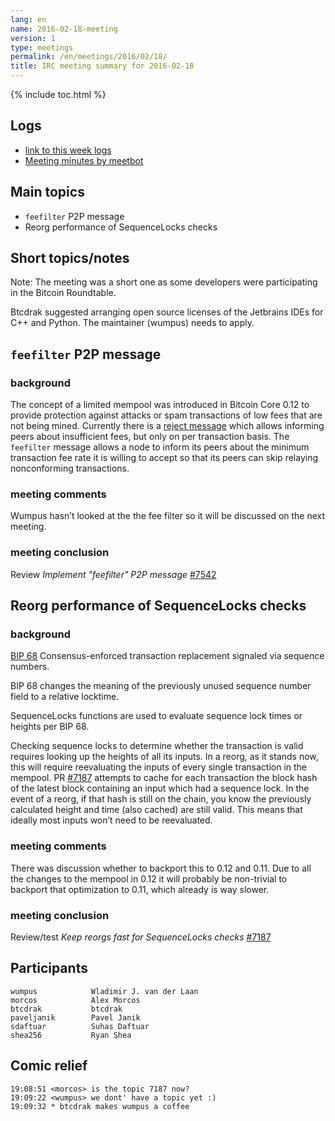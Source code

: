 ```yaml
---
lang: en
name: 2016-02-18-meeting
version: 1
type: meetings
permalink: /en/meetings/2016/02/18/
title: IRC meeting summary for 2016-02-18
---
```

{% include toc.html %}

## Logs

- [link to this week logs](https://botbot.me/freenode/bitcoin-core-dev/2016-02-18/?msg=60397355&page=2)
- [Meeting minutes by meetbot](http://www.erisian.com.au/meetbot/bitcoin-core-dev/2016/bitcoin-core-dev.2016-02-18-19.04.html)

## Main topics

- `feefilter` P2P message
- Reorg performance of SequenceLocks checks

## Short topics/notes

Note: The meeting was a short one as some developers were participating in the
Bitcoin Roundtable.

Btcdrak suggested arranging open source licenses of the Jetbrains IDEs for C++
and Python. The maintainer (wumpus) needs to apply.

## `feefilter` P2P message

### background

The concept of a limited mempool was introduced in Bitcoin Core 0.12 to provide
protection against attacks or spam transactions of low fees that are not being
mined. Currently there is a [reject message](https://github.com/bitcoin/bips/blob/master/bip-0061.mediawiki) which
allows informing peers about insufficient fees, but only on per transaction
basis. The `feefilter` message allows a node to inform its peers about the
minimum transaction fee rate it is willing to accept so that its peers can skip
relaying nonconforming transactions.

### meeting comments

Wumpus hasn’t looked at the the fee filter so it will be discussed on the next
meeting.

### meeting conclusion

Review *Implement "feefilter" P2P message* [\#7542](https://github.com/bitcoin/bitcoin/pull/7542)

## Reorg performance of SequenceLocks checks

### background

[BIP 68](https://github.com/bitcoin/bips/blob/master/bip-0068.mediawiki) Consensus-enforced
transaction replacement signaled via sequence numbers.

BIP 68 changes the meaning of the previously unused sequence number field to a
relative locktime.

SequenceLocks functions are used to evaluate sequence lock times or heights per
BIP 68.

Checking sequence locks to determine whether the transaction is valid requires
looking up the heights of all its inputs. In a reorg, as it stands now, this
will require reevaluating the inputs of every single transaction in the mempool.
PR [\#7187](https://github.com/bitcoin/bitcoin/pull/7187) attempts to cache
for each transaction the block hash of the latest block containing an input
which had a sequence lock. In the event of a reorg, if that hash is still on the
chain, you know the previously calculated height and time (also cached) are
still valid. This means that ideally most inputs won’t need to be reevaluated.

### meeting comments

There was discussion whether to backport this to 0.12 and 0.11. Due to all the
changes to the mempool in 0.12 it will probably be non-trivial to backport that
optimization to 0.11, which already is way slower.

### meeting conclusion

Review/test *Keep reorgs fast for SequenceLocks checks* [\#7187](https://github.com/bitcoin/bitcoin/pull/7187)

## Participants

    wumpus            Wladimir J. van der Laan
    morcos            Alex Morcos
    btcdrak           btcdrak
    paveljanik        Pavel Janik
    sdaftuar          Suhas Daftuar
    shea256           Ryan Shea

## Comic relief

    19:08:51 <morcos> is the topic 7187 now?
    19:09:22 <wumpus> we dont' have a topic yet :)
    19:09:32 * btcdrak makes wumpus a coffee